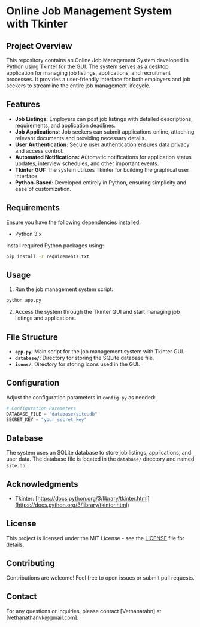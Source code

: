 # Online Job Management System with Tkinter

## Project Overview

This repository contains an Online Job Management System developed in Python using Tkinter for the GUI. The system serves as a desktop application for managing job listings, applications, and recruitment processes. It provides a user-friendly interface for both employers and job seekers to streamline the entire job management lifecycle.

## Features

- **Job Listings:** Employers can post job listings with detailed descriptions, requirements, and application deadlines.
- **Job Applications:** Job seekers can submit applications online, attaching relevant documents and providing necessary details.
- **User Authentication:** Secure user authentication ensures data privacy and access control.
- **Automated Notifications:** Automatic notifications for application status updates, interview schedules, and other important events.
- **Tkinter GUI:** The system utilizes Tkinter for building the graphical user interface.
- **Python-Based:** Developed entirely in Python, ensuring simplicity and ease of customization.

## Requirements

Ensure you have the following dependencies installed:

- Python 3.x

Install required Python packages using:

```bash
pip install -r requirements.txt
```

## Usage

1. Run the job management system script:

```bash
python app.py
```

2. Access the system through the Tkinter GUI and start managing job listings and applications.

## File Structure

- **`app.py`**: Main script for the job management system with Tkinter GUI.
- **`database/`**: Directory for storing the SQLite database file.
- **`icons/`**: Directory for storing icons used in the GUI.

## Configuration

Adjust the configuration parameters in `config.py` as needed:

```python
# Configuration Parameters
DATABASE_FILE = "database/site.db"
SECRET_KEY = "your_secret_key"
```

## Database

The system uses an SQLite database to store job listings, applications, and user data. The database file is located in the `database/` directory and named `site.db`.

## Acknowledgments

- Tkinter: [https://docs.python.org/3/library/tkinter.html](https://docs.python.org/3/library/tkinter.html)

## License

This project is licensed under the MIT License - see the [LICENSE](LICENSE) file for details.

## Contributing

Contributions are welcome! Feel free to open issues or submit pull requests.

## Contact

For any questions or inquiries, please contact [Vethanatahn] at [vethanathanvk@gmail.com].
